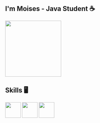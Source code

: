 ## I'm Moises - Java Student ☕
<div align="left">
	<img height="180em" src="https://github-readme-stats.vercel.app/api?username=MoisesC-Costa&show_icons=true&theme=radical&include_all_commits=true&count_private=true" />
</div>

## Skills :desktop_computer:

<div>
	<img height="50px" src="https://cdn.jsdelivr.net/gh/devicons/devicon/icons/python/python-original-wordmark.svg" />
  	<img height="50px" src="https://cdn.jsdelivr.net/gh/devicons/devicon/icons/java/java-original.svg" />
	<img height="50px" src="https://cdn.jsdelivr.net/gh/devicons/devicon/icons/bash/bash-original.svg" />
</div>
